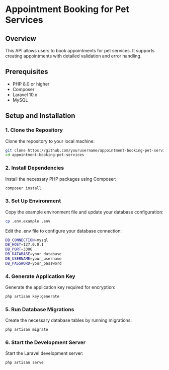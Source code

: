 # Appointment Booking for Pet Services

## Overview

This API allows users to book appointments for pet services. It supports creating appointments with detailed validation and error handling.

## Prerequisites

- PHP 8.0 or higher
- Composer
- Laravel 10.x
- MySQL

## Setup and Installation

### 1. Clone the Repository

Clone the repository to your local machine:

```bash
git clone https://github.com/yourusername/appointment-booking-pet-services.git
cd appointment-booking-pet-services
```


### 2. Install Dependencies

Install the necessary PHP packages using Composer:

```bash
composer install
```

### 3. Set Up Environment

Copy the example environment file and update your database configuration:

```bash
cp .env.example .env
```
Edit the .env file to configure your database connection:

```bash
DB_CONNECTION=mysql
DB_HOST=127.0.0.1
DB_PORT=3306
DB_DATABASE=your_database
DB_USERNAME=your_username
DB_PASSWORD=your_password
```

### 4. Generate Application Key

Generate the application key required for encryption:

```bash
php artisan key:generate
```

### 5. Run Database Migrations

Create the necessary database tables by running migrations:

```bash
php artisan migrate
```

### 6. Start the Development Server

Start the Laravel development server:

```bash
php artisan serve
```


